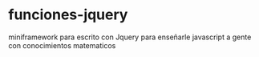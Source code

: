 # funciones-jquery
miniframework para escrito con Jquery para enseñarle javascript a gente con conocimientos matematicos
